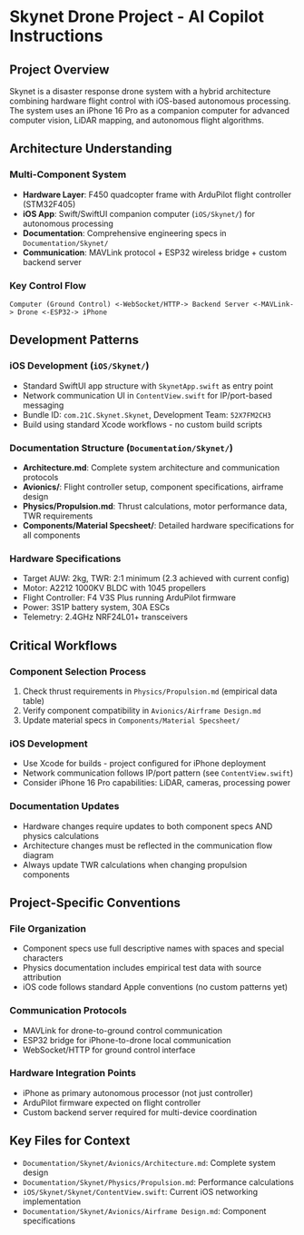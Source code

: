 # Skynet Drone Project - AI Copilot Instructions

## Project Overview

Skynet is a disaster response drone system with a hybrid architecture combining hardware flight control with iOS-based autonomous processing. The system uses an iPhone 16 Pro as a companion computer for advanced computer vision, LiDAR mapping, and autonomous flight algorithms.

## Architecture Understanding

### Multi-Component System

- **Hardware Layer**: F450 quadcopter frame with ArduPilot flight controller (STM32F405)
- **iOS App**: Swift/SwiftUI companion computer (`iOS/Skynet/`) for autonomous processing
- **Documentation**: Comprehensive engineering specs in `Documentation/Skynet/`
- **Communication**: MAVLink protocol + ESP32 wireless bridge + custom backend server

### Key Control Flow

```
Computer (Ground Control) <-WebSocket/HTTP-> Backend Server <-MAVLink-> Drone <-ESP32-> iPhone
```

## Development Patterns

### iOS Development (`iOS/Skynet/`)

- Standard SwiftUI app structure with `SkynetApp.swift` as entry point
- Network communication UI in `ContentView.swift` for IP/port-based messaging
- Bundle ID: `com.21C.Skynet.Skynet`, Development Team: `52X7FM2CH3`
- Build using standard Xcode workflows - no custom build scripts

### Documentation Structure (`Documentation/Skynet/`)

- **Architecture.md**: Complete system architecture and communication protocols
- **Avionics/**: Flight controller setup, component specifications, airframe design
- **Physics/Propulsion.md**: Thrust calculations, motor performance data, TWR requirements
- **Components/Material Specsheet/**: Detailed hardware specifications for all components

### Hardware Specifications

- Target AUW: 2kg, TWR: 2:1 minimum (2.3 achieved with current config)
- Motor: A2212 1000KV BLDC with 1045 propellers
- Flight Controller: F4 V3S Plus running ArduPilot firmware
- Power: 3S1P battery system, 30A ESCs
- Telemetry: 2.4GHz NRF24L01+ transceivers

## Critical Workflows

### Component Selection Process

1. Check thrust requirements in `Physics/Propulsion.md` (empirical data table)
2. Verify component compatibility in `Avionics/Airframe Design.md`
3. Update material specs in `Components/Material Specsheet/`

### iOS Development

- Use Xcode for builds - project configured for iPhone deployment
- Network communication follows IP/port pattern (see `ContentView.swift`)
- Consider iPhone 16 Pro capabilities: LiDAR, cameras, processing power

### Documentation Updates

- Hardware changes require updates to both component specs AND physics calculations
- Architecture changes must be reflected in the communication flow diagram
- Always update TWR calculations when changing propulsion components

## Project-Specific Conventions

### File Organization

- Component specs use full descriptive names with spaces and special characters
- Physics documentation includes empirical test data with source attribution
- iOS code follows standard Apple conventions (no custom patterns yet)

### Communication Protocols

- MAVLink for drone-to-ground control communication
- ESP32 bridge for iPhone-to-drone local communication
- WebSocket/HTTP for ground control interface

### Hardware Integration Points

- iPhone as primary autonomous processor (not just controller)
- ArduPilot firmware expected on flight controller
- Custom backend server required for multi-device coordination

## Key Files for Context

- `Documentation/Skynet/Avionics/Architecture.md`: Complete system design
- `Documentation/Skynet/Physics/Propulsion.md`: Performance calculations
- `iOS/Skynet/Skynet/ContentView.swift`: Current iOS networking implementation
- `Documentation/Skynet/Avionics/Airframe Design.md`: Component specifications
